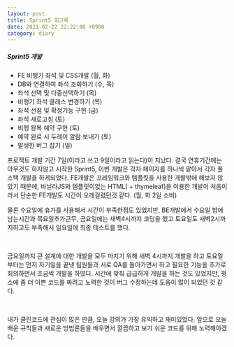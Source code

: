 ```yaml
---
layout: post
title: Sprint5 회고록
date: 2021-02-22 22:22:00 +0900
category: diary
---
```


##### Sprint5 개발

- FE 비행기 좌석 및 CSS개발 (월, 화)
- DB와 연결하여 좌석 조회하기 (수, 목)
- 좌석 선택 및 다중선택하기 (목)
- 비행기 좌석 클래스 변경하기 (목)
- 좌석 선점 및 확정기능 구현 (금)
- 좌석 새로고침 (토)
- 비행 왕복 예약 구현 (토)
- 예약 완료 시 두레이 알람 보내기 (토)
- 발생한 버그 잡기 (일)

프로젝트 개발 기간 7일(이라고 쓰고 9일이라고 읽는다)이 지났다. 결국 연휴기간에는 아무것도 하지않고 시작한 Sprint5, 이번 개발은 각자 페이지를 하나씩 맡아서 각자 풀스택 개발을 하게되었다. FE개발은 프레임워크와 템플릿을 사용한 개발밖에 해보지 않았기 때문에, 바닐라JS와 템플릿이없는 HTML( + thymeleaf)을 이용한 개발이 처음이라서 단순한 FE개발도 시간이 오래걸렸던것 같다. (월, 화 2일 소비) 

물론 수요일에 휴가를 사용해서 시간이 부족한점도 있었지만, BE개발에서 수요일 밤에 남는시간과 목요일추가근무, 금요일에는 새벽4시까지 코딩을 했고 토요일도 새벽2시까지하고도 부족해서 일요일에 최종 테스트를 했다. 

<br/>

금요일까지 큰 설계에 대한 개발을 모두 마치기 위해 새벽 4시까지 개발을 하고 토요일부터는 먼저 자기일을 끝낸 팀원들과 서로 QA를 돌아가면서 하고 필요한 기능을 추가로 회의하면서 조금씩 개발을 하였다. 시간에 맞춰 급급하게 개발을 하는 것도 있었지만, 평소에 좀 더 이쁜 코드를 짜려고 노력한 것이 버그 수정하는데 도움이 많이 되었던 것 같다.

<br/>

내가 클린코드에 관심이 많은 만큼, 오늘 강의가 가장 유익하고 재미있었다. 앞으로 오늘 배운 규칙들과 새로운 방법론들을 배우면서 깔끔하고 보기 쉬운 코드를 위해 노력해야겠다.



